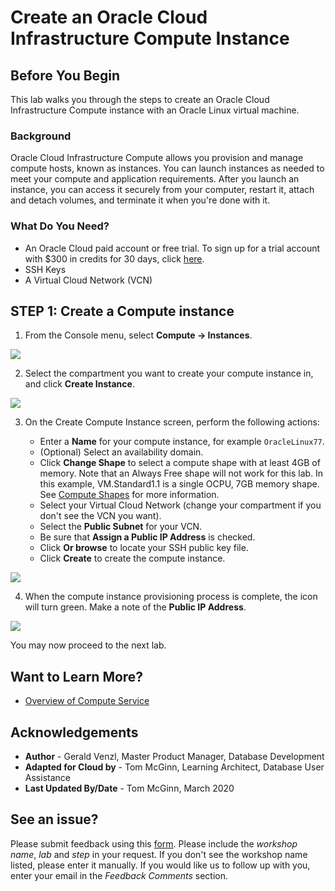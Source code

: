 # Create an Oracle Cloud Infrastructure Compute Instance
## Before You Begin

This lab walks you through the steps to create an Oracle Cloud Infrastructure Compute instance with an Oracle Linux virtual machine.

### Background
Oracle Cloud Infrastructure Compute allows you provision and manage compute hosts, known as instances. You can launch instances as needed to meet your compute and application requirements. After you launch an instance, you can access it securely from your computer, restart it, attach and detach volumes, and terminate it when you're done with it.

### What Do You Need?

* An Oracle Cloud paid account or free trial. To sign up for a trial account with $300 in credits for 30 days, click [here](http://oracle.com/cloud/free).
* SSH Keys
* A Virtual Cloud Network (VCN)

## **STEP 1**: Create a Compute instance

1. From the Console menu, select **Compute -> Instances**.

  ![](images/create-compute-instance.png " ")

2. Select the compartment you want to create your compute instance in, and click **Create Instance**.

  ![](images/create-instance.png " ")

3. On the Create Compute Instance screen, perform the following actions:

    - Enter a **Name** for your compute instance, for example `OracleLinux77`.
    - (Optional) Select an availability domain.
    - Click **Change Shape** to select a compute shape with at least 4GB of memory. Note that an Always Free shape will not work for this lab. In this example, VM.Standard1.1 is a single OCPU, 7GB memory shape. See [Compute Shapes](https://docs.cloud.oracle.com/en-us/iaas/Content/Compute/References/computeshapes.htm#vm-standard) for more information.
    - Select your Virtual Cloud Network (change your compartment if you don't see the VCN you want).
    - Select the **Public Subnet** for your VCN.
    - Be sure that **Assign a Public IP Address** is checked.
    - Click **Or browse** to locate your SSH public key file.
    - Click **Create** to create the compute instance.

  ![](images/create-compute-instance-options.png " ")

4. When the compute instance provisioning process is complete, the icon will turn green. Make a note of the **Public IP Address**.

  ![](images/compute-instance-created.png " ")

  You may now proceed to the next lab.

## Want to Learn More?

* [Overview of Compute Service](https://docs.cloud.oracle.com/en-us/iaas/Content/Compute/Concepts/computeoverview.htm)

## Acknowledgements
* **Author** - Gerald Venzl, Master Product Manager, Database Development
* **Adapted for Cloud by** -  Tom McGinn, Learning Architect, Database User Assistance
* **Last Updated By/Date** - Tom McGinn, March 2020

## See an issue?
Please submit feedback using this [form](https://apexapps.oracle.com/pls/apex/f?p=133:1:::::P1_FEEDBACK:1). Please include the *workshop name*, *lab* and *step* in your request.  If you don't see the workshop name listed, please enter it manually. If you would like us to follow up with you, enter your email in the *Feedback Comments* section. 

